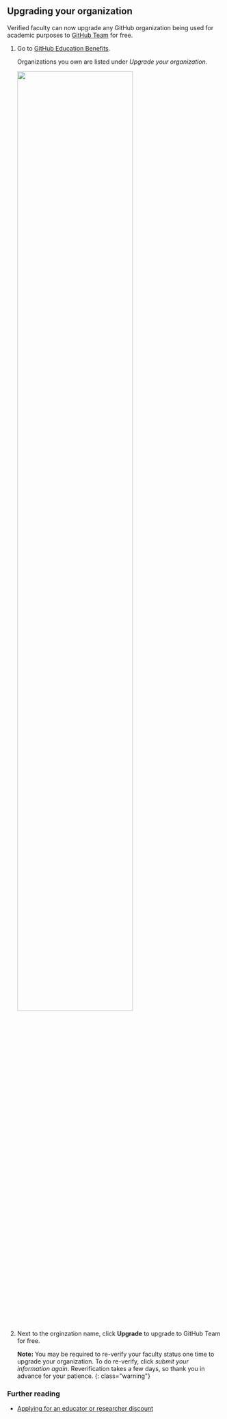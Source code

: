 ## Upgrading your organization

Verified faculty can now upgrade any GitHub organization being used for academic purposes to [GitHub Team](https://github.com/pricing) for free.

1. Go to [GitHub Education Benefits](https://education.github.com/benefits).
   
   Organizations you own are listed under _Upgrade your organization_.

   <div class="d-flex flex-justify-around">
     <img src="/images/help/upgrade-organization.png" class="border" style="width: 75%;">
   </div>

2. Next to the orginzation name, click **Upgrade** to upgrade to GitHub Team for free.

   **Note:** You may be required to re-verify your faculty status one time to upgrade your organization. To do re-verify, click _submit your information again_. Reverification takes a few days, so thank you in advance for your patience.
   {: class="warning"}

### Further reading

* [Applying for an educator or researcher discount](https://help.github.com/en/articles/applying-for-an-educator-or-researcher-discount)
